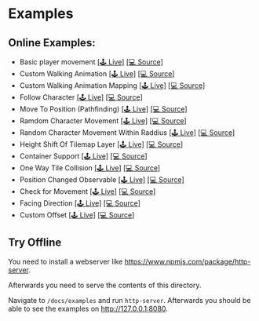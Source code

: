 # Examples

## Online Examples:

- Basic player movement [[🕹 Live]](https://annoraaq.github.io/phaser-grid-movement-plugin/examples/move-player/) [[💻 Source]](https://github.com/Annoraaq/phaser-grid-movement-plugin/blob/master/docs/examples/move-player/index.html)
- Custom Walking Animation [[🕹 Live]](https://annoraaq.github.io/phaser-grid-movement-plugin/examples/custom-walking-animation/) [[💻 Source]](https://github.com/Annoraaq/phaser-grid-movement-plugin/blob/master/docs/examples/custom-walking-animation/index.html)
- Custom Walking Animation Mapping [[🕹 Live]](https://annoraaq.github.io/phaser-grid-movement-plugin/examples/custom-walking-animation-mapping/) [[💻 Source]](https://github.com/Annoraaq/phaser-grid-movement-plugin/blob/master/docs/examples/custom-walking-animation-mapping/index.html)
- Follow Character [[🕹 Live]](https://annoraaq.github.io/phaser-grid-movement-plugin/examples/follow/) [[💻 Source]](https://github.com/Annoraaq/phaser-grid-movement-plugin/blob/master/docs/examples/follow/index.html)
- Move To Position (Pathfinding) [[🕹 Live]](https://annoraaq.github.io/phaser-grid-movement-plugin/examples/move-to/) [[💻 Source]](https://github.com/Annoraaq/phaser-grid-movement-plugin/blob/master/docs/examples/move-to/index.html)
- Ramdom Character Movement [[🕹 Live]](https://annoraaq.github.io/phaser-grid-movement-plugin/examples/random-movement/) [[💻 Source]](https://github.com/Annoraaq/phaser-grid-movement-plugin/blob/master/docs/examples/random-movement/index.html)
- Random Character Movement Within Raddius [[🕹 Live]](https://annoraaq.github.io/phaser-grid-movement-plugin/examples/radius-movement/) [[💻 Source]](https://github.com/Annoraaq/phaser-grid-movement-plugin/blob/master/docs/examples/radius-movement/index.html)
- Height Shift Of Tilemap Layer [[🕹 Live]](https://annoraaq.github.io/phaser-grid-movement-plugin/examples/height-shift/) [[💻 Source]](https://github.com/Annoraaq/phaser-grid-movement-plugin/blob/master/docs/examples/height-shift/index.html)
- Container Support [[🕹 Live]](https://annoraaq.github.io/phaser-grid-movement-plugin/examples/container/) [[💻 Source]](https://github.com/Annoraaq/phaser-grid-movement-plugin/blob/master/docs/examples/container/index.html)
- One Way Tile Collision [[🕹 Live]](https://annoraaq.github.io/phaser-grid-movement-plugin/examples/one-way-collision/) [[💻 Source]](https://github.com/Annoraaq/phaser-grid-movement-plugin/blob/master/docs/examples/one-way-collision/index.html)
- Position Changed Observable [[🕹 Live]](https://annoraaq.github.io/phaser-grid-movement-plugin/examples/position-chaanged/) [[💻 Source]](https://github.com/Annoraaq/phaser-grid-movement-plugin/blob/master/docs/examples/position-changed/index.html)
- Check for Movement [[🕹 Live]](https://annoraaq.github.io/phaser-grid-movement-plugin/examples/is-mooving/) [[💻 Source]](https://github.com/Annoraaq/phaser-grid-movement-plugin/blob/master/docs/examples/is-moving/index.html)
- Facing Direction [[🕹 Live]](https://annoraaq.github.io/phaser-grid-movement-plugin/examples/facing-direction/) [[💻 Source]](https://github.com/Annoraaq/phaser-grid-movement-plugin/blob/master/docs/examples/facing-direction/index.html)
- Custom Offset [[🕹 Live]](https://annoraaq.github.io/phaser-grid-movement-plugin/examples/custom-offset/) [[💻 Source]](https://github.com/Annoraaq/phaser-grid-movement-plugin/blob/master/docs/examples/custom-offset/index.html)

## Try Offline

You need to install a webserver like https://www.npmjs.com/package/http-server.

Afterwards you need to serve the contents of this directory.

Navigate to `/docs/examples` and run `http-server`. Afterwards you should be able to see the examples on http://127.0.0.1:8080.
